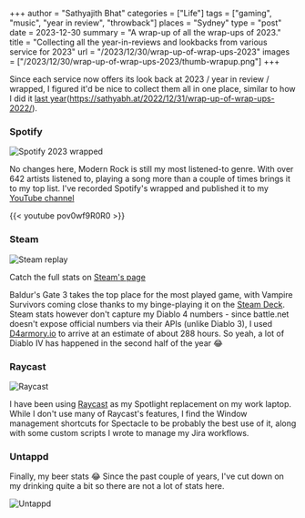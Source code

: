 +++
author = "Sathyajith Bhat"
categories = ["Life"]
tags = ["gaming", "music", "year in review", "throwback"]
places = "Sydney"
type = "post"
date = 2023-12-30
summary = "A wrap-up of all the wrap-ups of 2023."
title = "Collecting all the year-in-reviews and lookbacks from various service for 2023"
url = "/2023/12/30/wrap-up-of-wrap-ups-2023"
images = ["/2023/12/30/wrap-up-of-wrap-ups-2023/thumb-wrapup.png"]
+++

Since each service now offers its look back at 2023 / year in review / wrapped, I figured it'd be nice to collect them all in one place, similar to how I did it [last year](https://sathyabh.at/2022/12/31/wrap-up-of-wrap-ups-2022/)(https://sathyabh.at/2022/12/31/wrap-up-of-wrap-ups-2022/).

### Spotify

![Spotify 2023 wrapped](https://i.sathyabh.at/sb/wrapped/2023/spotify.jpg)

No changes here, Modern Rock is still my most listened-to genre. With over 642 artists listened to, playing a song more than a couple of times brings it to my top list. I've recorded Spotify's wrapped and published it to my [YouTube channel](https://www.youtube.com/watch?v=pov0wf9R0R0)

{{< youtube pov0wf9R0R0 >}}

### Steam

![Steam replay](https://i.sathyabh.at/sb/wrapped/2023/steam.png)

Catch the full stats on [Steam's page](https://s.team/y23/dmwmfff?l=english)

Baldur's Gate 3 takes the top place for the most played game, with Vampire Survivors coming close thanks to my binge-playing it on the [Steam Deck](/2023/03/20/weekly-notes-11-2023/). Steam stats however don't capture my Diablo 4 numbers - since battle.net doesn't expose official numbers via their APIs (unlike Diablo 3), I used [D4armory.io](https://d4armory.io/) to arrive at an estimate of about 288 hours. So yeah, a lot of Diablo IV has happened in the second half of the year 😂


### Raycast

![Raycast](https://i.sathyabh.at/sb/wrapped/2023/raycast.jpg)

I have been using [Raycast](https://www.raycast.com/) as my Spotlight replacement on my work laptop. While I don't use many of Raycast's features, I find the Window management shortcuts for Spectacle to be probably the best use of it, along with some custom scripts I wrote to manage my Jira workflows.

### Untappd

Finally, my beer stats 😂 Since the past couple of years, I've cut down on my drinking quite a bit so there are not a lot of stats here.

![Untappd](https://i.sathyabh.at/sb/wrapped/2023/untappd.jpg)

